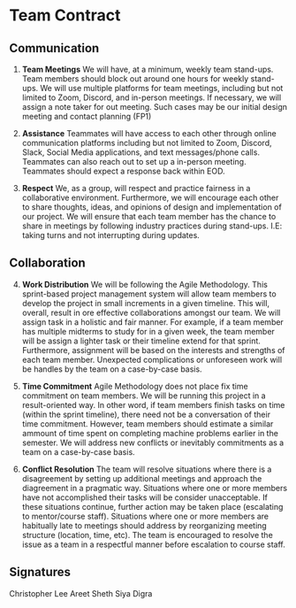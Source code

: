 # Team Contract

## Communication

1. **Team Meetings**
We will have, at a minimum, weekly team stand-ups. Team members should block out around one hours for weekly stand-ups. We will use multiple platforms for team meetings, including but not limited to Zoom, Discord, and in-person meetings. If necessary, we will assign a note taker for out meeting. Such cases may be our initial design meeting and contact planning (FP1)

2. **Assistance**
Teammates will have access to each other through online communication platforms including but not limited to Zoom, Discord, Slack, Social Media applications, and text messages/phone calls. Teammates can also reach out to set up a in-person meeting. Teammates should expect a response back within EOD. 

3. **Respect**
We, as a group, will respect and practice fairness in a collaborative environment. Furthermore, we will encourage each other to share thoughts, ideas, and opinions of design and implementation of our project. We will ensure that each team member has the chance to share in meetings by following industry practices during stand-ups. I.E: taking turns and not interrupting during updates.

## Collaboration

4. **Work Distribution**
We will be following the Agile Methodology. This sprint-based project management system will allow team members to develop the project in small increments in a given timeline. This will, overall, result in ore effective collaborations amongst our team. We will assign task in a holistic and fair manner. For example, if a team member has multiple midterms to study for in a given week, the team member will be assign a lighter task or their timeline extend for that sprint. Furthermore, assignment will be based on the interests and strengths of each team member. Unexpected complications or unforeseen work will be handles by the team on a case-by-case basis.

5. **Time Commitment**
Agile Methodology does not place fix time commitment on team members. We will be running this project in a result-oriented way. In other word, if team members finish tasks on time (within the sprint timeline), there need not be a conversation of their time commitment. However, team members should estimate a similar ammount of time spent on completing machine problems earlier in the semester. We will address new conflicts or inevitably commitments as a team on a case-by-case basis.

6. **Conflict Resolution**
The team will resolve situations where there is a disagreement by setting up additional meetings and approach the diagreement in a pragmatic way. Situations where one or more members have not accomplished their tasks will be consider unacceptable. If these situations continue, further action may be taken place (escalating to mentor/course staff). Situations where one or more members are habitually late to meetings should address by reorganizing meeting structure (location, time, etc). The team is encouraged to resolve the issue as a team in a respectful manner before escalation to course staff.

## Signatures
Christopher Lee
Areet Sheth
Siya Digra